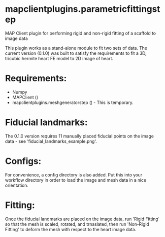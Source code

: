 # mapclientplugins.parametricfittingstep
MAP Client plugin for performing rigid and non-rigid fitting of a scaffold to image data 

This plugin works as a stand-alone module to fit two sets of data.
The current version (0.1.0) was built to satisfy the requirements to fit a 3D, tricubic hermite heart FE model to 2D image of heart. 

# Requirements: 
- Numpy
- MAPClient ()
- mapclientplugins.meshgeneratorstep () - This is temporary.

# Fiducial landmarks: 
The 0.1.0 version requires 11 manually placed fiducial points on the image data - see 'fiducial_landmarks_example.png'.

# Configs:
For convenience, a config directory is also added. Put this into your workflow directory in order to load the image and mesh data
in a nice orientation.

# Fitting: 
Once the fiducial landmarks are placed on the image data, run 'Rigid Fitting' so that the mesh is scaled, rotated, and trnaslated, 
then run 'Non-Rigid Fitting' to deform the mesh with respect to the heart image data.

